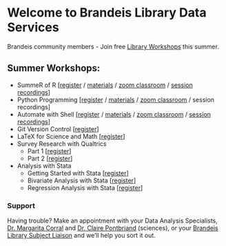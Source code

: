 # Welcome to Brandeis Library Data Services

Brandeis community members - Join free [Library Workshops](https://calendar.library.brandeis.edu/calendar/workshops/) this summer.

## Summer Workshops:
- SummeR of R  [[register](https://calendar.library.brandeis.edu/calendar/workshops/summeR2020) / [materials](https://github.com/DeisData/summer-of-r) / [zoom classroom](https://docs.google.com/document/d/1-eeemJIYWoDuRAUvtmO5TKnyAUYvORIzNCFNdfnin5c/edit?usp=sharing) / [session recordings](https://drive.google.com/drive/folders/1O9NfLaXlViJeM2pp_H_Q9DaIp2vD8b-F?usp=sharing)]
- Python Programming  [[register](https://calendar.library.brandeis.edu/calendar/workshops/python2020) / [materials](https://github.com/DeisData/python) / [zoom classroom](https://docs.google.com/document/d/18TwHdTBUU34PNF8Vz2YYWbmME4tS3NS7Ugu5NjaMmBo/edit?usp=sharing) / session recordings]
- Automate with Shell [[register](https://calendar.library.brandeis.edu/calendar/workshops/shell2020) / [materials](https://github.com/DeisData/unix-shell) / [zoom classroom](https://docs.google.com/document/d/1-kjo4I40Ovu0-DXxMi9sfps7VhQmY-JF_lPx9cc9cM4/edit?usp=sharing) / [session recordings](https://drive.google.com/drive/folders/1AiOPiggTaJ4hnZeMvQ7nX2XRmaxj1C73?usp=sharing)]
- Git Version Control [[register](https://calendar.library.brandeis.edu/calendar/workshops/git2020)]
- LaTeX for Science and Math [[register](https://calendar.library.brandeis.edu/calendar/workshops/latex2020)]
- Survey Research with Qualtrics 
  - Part 1 [[register](https://calendar.library.brandeis.edu/event/6739925)]
  - Part 2 [[register](https://calendar.library.brandeis.edu/event/6739927)]
- Analysis with Stata
  - Getting Started with Stata [[register](https://calendar.library.brandeis.edu/event/6750519)]
  - Bivariate Analysis with Stata [[register](https://calendar.library.brandeis.edu/event/6750634)]
  - Regression Analysis with Stata [[register](https://calendar.library.brandeis.edu/event/6750649)]

### Support
Having trouble? Make an appointment with your Data Analysis Specialists, [Dr. Margarita Corral](http://calendar.library.brandeis.edu/appointment/8518) and [Dr. Claire Pontbriand](https://calendar.library.brandeis.edu/appointments/scidata) (sciences), or your [Brandeis Library Subject Liaison](https://www.brandeis.edu/library/research/help/liaison-subject.html) and we’ll help you sort it out.
